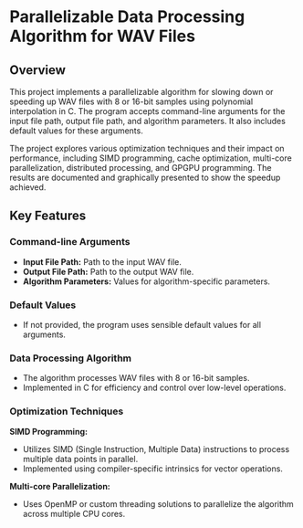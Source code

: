 # Parallelizable Data Processing Algorithm for WAV Files

## Overview

This project implements a parallelizable algorithm for slowing down or speeding up WAV files with 8 or 16-bit samples using polynomial interpolation in C. The program accepts command-line arguments for the input file path, output file path, and algorithm parameters. It also includes default values for these arguments.

The project explores various optimization techniques and their impact on performance, including SIMD programming, cache optimization, multi-core parallelization, distributed processing, and GPGPU programming. The results are documented and graphically presented to show the speedup achieved.

## Key Features

### Command-line Arguments
- **Input File Path:** Path to the input WAV file.
- **Output File Path:** Path to the output WAV file.
- **Algorithm Parameters:** Values for algorithm-specific parameters.

### Default Values
- If not provided, the program uses sensible default values for all arguments.

### Data Processing Algorithm
- The algorithm processes WAV files with 8 or 16-bit samples.
- Implemented in C for efficiency and control over low-level operations.

### Optimization Techniques
**SIMD Programming:**
   - Utilizes SIMD (Single Instruction, Multiple Data) instructions to process multiple data points in parallel.
   - Implemented using compiler-specific intrinsics for vector operations.

**Multi-core Parallelization:**
   - Uses OpenMP or custom threading solutions to parallelize the algorithm across multiple CPU cores.
